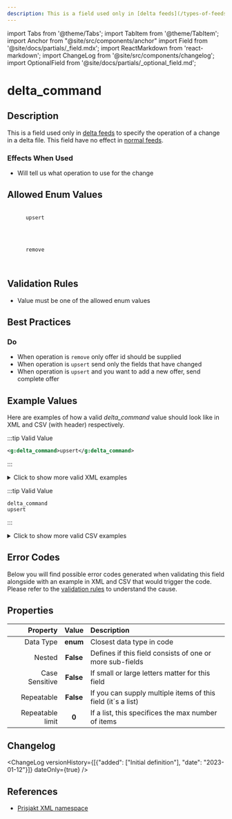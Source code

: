 ```yaml
---
description: This is a field used only in [delta feeds](/types-of-feeds/pull/delta-feeds) to specify the operation of a change in a delta file. This field have no effect  in [normal feeds](/types-of-feeds/pull/feed).
---
```


import Tabs from '@theme/Tabs';
import TabItem from '@theme/TabItem';
import Anchor from "@site/src/components/anchor"
import Field from '@site/docs/partials/_field.mdx';
import ReactMarkdown from 'react-markdown';
import ChangeLog from '@site/src/components/changelog';
import OptionalField from '@site/docs/partials/_optional_field.md';

# delta_command

<OptionalField/>

## Description

This is a field used only in [delta feeds](/types-of-feeds/pull/delta-feeds) to specify the operation of a change in a delta file. This field have no effect  in [normal feeds](/types-of-feeds/pull/feed).



### Effects When Used

- Will tell us what operation to use for the change







## Allowed Enum Values

<dl>
<dt>
      <pre>
      <code>
      upsert
      </code>
      </pre>
    </dt>
    <dd>
    </dd>
<dt>
      <pre>
      <code>
      remove
      </code>
      </pre>
    </dt>
    <dd>
    </dd>
</dl>


## Validation Rules

- Value must be one of the allowed enum values


## Best Practices


### Do

- When operation is `remove` only offer id should be supplied
- When operation is `upsert` send only the fields that have changed
- When operation is `upsert` and you want to add a new offer, send complete offer





## Example Values

Here are examples of how a valid *delta_command* value  should look like in XML and CSV (with header) respectively.

<Tabs>
  <TabItem value="valid_xml" label="XML" default>

:::tip Valid Value

```xml
<g:delta_command>upsert</g:delta_command>
```

:::

<details>
  <summary>Click to show more valid XML examples</summary>
  <div>

```xml
<g:delta_command>upsert</g:delta_command>
```

```xml
<g:delta_command>remove</g:delta_command>
```


  </div>
</details>

 </TabItem>
  <TabItem value="valid_csv" label="CSV">

:::tip Valid Value

```csv
delta_command
upsert
```

:::

<details>
  <summary>Click to show more valid CSV examples</summary>
  <div>

```csv
delta_command
upsert
```

```csv
delta_command
remove
```


  </div>
</details>

  </TabItem>
</Tabs>

## Error Codes

Below you will find possible error codes generated when validating this field alongside with an example in XML and CSV that would trigger the code. Please refer to the [validation rules](#validation-rules) to understand the cause.

<Tabs>
  <TabItem value="invalid_xml" label="XML" default>


 </TabItem>
  <TabItem value="invalid_csv" label="CSV">


  </TabItem>
</Tabs>

## Properties

|     **Property** |         **Value**          | **Description**                                              |
|-----------------:|:--------------------------:|:-------------------------------------------------------------|
|        Data Type |    **enum**     | Closest data type in code                                    |
|           Nested |      **False**      | Defines if this field consists of one or more sub-fields     |
|   Case Sensitive |  **False**  | If small or large letters matter for this field              |
|       Repeatable |    **False**    | If you can supply multiple items of this field (it´s a list) |
| Repeatable limit | **0** | If a list, this specifices the max number of items           |

## Changelog
<ChangeLog versionHistory={[{"added": ["Initial definition"], "date": "2023-01-12"}]} dateOnly={true} />

## References
- [Prisjakt XML namespace](https://storage.googleapis.com/prisjakt-namespace/ns)
